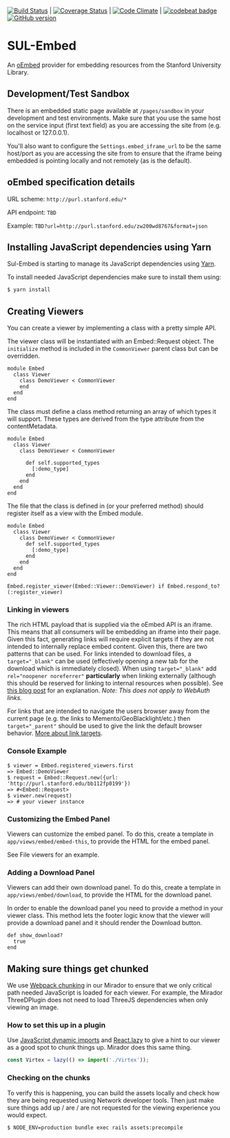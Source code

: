 [![Build Status](https://travis-ci.org/sul-dlss/sul-embed.svg?branch=master)](https://travis-ci.org/sul-dlss/sul-embed) | [![Coverage Status](https://coveralls.io/repos/sul-dlss/sul-embed/badge.svg)](https://coveralls.io/r/sul-dlss/sul-embed) | [![Code Climate](https://codeclimate.com/github/sul-dlss/sul-embed/badges/gpa.svg)](https://codeclimate.com/github/sul-dlss/sul-embed) | [![codebeat badge](https://codebeat.co/badges/19d8eb69-455b-4b53-aaee-a385793a81f8)](https://codebeat.co/projects/github-com-sul-dlss-sul-embed)
[![GitHub version](https://badge.fury.io/gh/sul-dlss%2Fsul-embed.svg)](https://badge.fury.io/gh/sul-dlss%2Fsul-embed)

# SUL-Embed

An [oEmbed](http://oembed.com/) provider for embedding resources from the Stanford University Library.

## Development/Test Sandbox

There is an embedded static page available at `/pages/sandbox` in your development and test environments. Make sure that you use the same host on the service input (first text field) as you are accessing the site from (e.g. localhost or 127.0.0.1).

You'll also want to configure the `Settings.embed_iframe_url` to be the same host/port as you are accessing the site from to ensure that the iframe being embedded is pointing locally and not remotely (as is the default).

## oEmbed specification details

URL scheme: `http://purl.stanford.edu/*`

API endpoint: `TBD`

Example: `TBD?url=http://purl.stanford.edu/zw200wd8767&format=json`

## Installing JavaScript dependencies using Yarn

Sul-Embed is starting to manage its JavaScript dependencies using [Yarn](https://yarnpkg.com/en/docs/install).

To install needed JavaScript dependencies make sure to install them using:

```sh
$ yarn install
```

## Creating Viewers

You can create a viewer by implementing a class with a pretty simple API.

The viewer class will be instantiated with an Embed::Request object. The `initialize` method is included in the `CommonViewer` parent class but can be overridden.

    module Embed
      class Viewer
        class DemoViewer < CommonViewer
        end
      end
    end


The class must define a class method returning an array of which types it will support.  These types are derived from the type attribute from the contentMetadata.

    module Embed
      class Viewer
        class DemoViewer < CommonViewer

          def self.supported_types
            [:demo_type]
          end
        end
      end
    end


The file that the class is defined in (or your preferred method) should register itself as a view with the Embed module.

    module Embed
      class Viewer
        class DemoViewer < CommonViewer
          def self.supported_types
            [:demo_type]
          end
        end
      end
    end

    Embed.register_viewer(Embed::Viewer::DemoViewer) if Embed.respond_to?(:register_viewer)


### Linking in viewers

The rich HTML payload that is supplied via the oEmbed API is an iframe. This means that all consumers will be embedding an iframe into their page. Given this fact, generating links will require explicit targets if they are not intended to internally replace embed content.  Given this, there are two patterns that can be used.  For links intended to download files, a `target="_blank"` can be used (effectively opening a new tab for the download which is immediately closed).  When using `target="_blank"` add `rel="noopener noreferrer"` **particularly** when linking externally (although this should be reserved for linking to internal resources when possible). See [this blog post](https://www.jitbit.com/alexblog/256-targetblank---the-most-underestimated-vulnerability-ever/) for an explanation. *Note: This does not apply to WebAuth links.*

For links that are intended to navigate the users browser away from the current page (e.g. the links to Memento/GeoBlacklight/etc.) then `target="_parent"` should be used to give the link the default browser behavior. [More about link targets](http://www.w3schools.com/tags/att_a_target.asp).

### Console Example

    $ viewer = Embed.registered_viewers.first
    => Embed::DemoViewer
    $ request = Embed::Request.new({url: 'http://purl.stanford.edu/bb112fp0199'})
    => #<Embed::Request>
    $ viewer.new(request)
    => # your viewer instance

### Customizing the Embed Panel

Viewers can customize the embed panel.  To do this, create a template in `app/views/embed/embed-this`, to provide the HTML for the embed panel.

See File viewers for an example.


### Adding a Download Panel
Viewers can add their own download panel.  To do this, create a template in `app/views/embed/download`, to provide the HTML for the download panel.

In order to enable the download panel you need to provide a method in your viewer class.  This method lets the footer logic know that the viewer will provide a download panel and it should render the Download button.

    def show_download?
      true
    end

## Making sure things get chunked

We use [Webpack chunking](https://webpack.js.org/plugins/split-chunks-plugin/) in our Mirador to ensure that we only critical path needed JavaScript is loaded for each viewer. For example, the Mirador ThreeDPlugin does not need to load ThreeJS dependencies when only viewing an image.

### How to set this up in a plugin

Use [JavaScript dynamic imports](https://developer.mozilla.org/en-US/docs/Web/JavaScript/Reference/Statements/import#dynamic_imports) and [React.lazy](https://reactjs.org/docs/code-splitting.html#reactlazy) to give a hint to our viewer as a good spot to chunk things up. Mirador does this same thing.

```javascript
const Virtex = lazy(() => import('./Virtex'));
```

### Checking on the chunks
To verify this is happening, you can build the assets locally and check how they are being requested using Network developer tools. Then just make sure things add up / are / are not requested for the viewing experience you would expect.

```sh
$ NODE_ENV=production bundle exec rails assets:precompile
```
